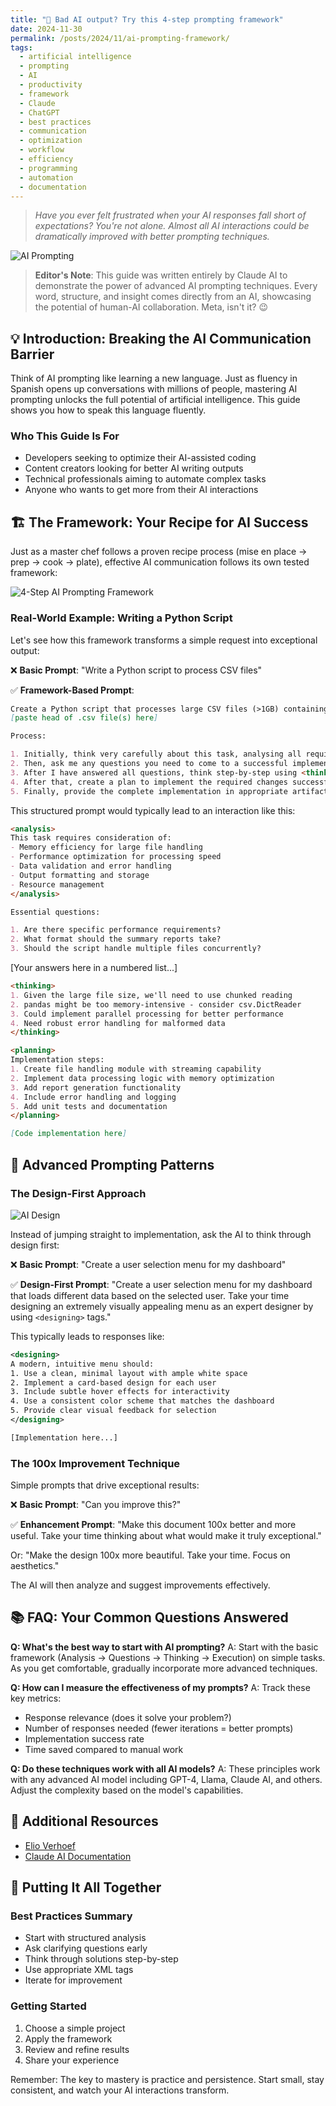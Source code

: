 ```yaml
---
title: "🧠 Bad AI output? Try this 4-step prompting framework"
date: 2024-11-30
permalink: /posts/2024/11/ai-prompting-framework/
tags:
  - artificial intelligence
  - prompting
  - AI
  - productivity
  - framework
  - Claude
  - ChatGPT
  - best practices
  - communication
  - optimization
  - workflow
  - efficiency
  - programming
  - automation
  - documentation
---
```


> _Have you ever felt frustrated when your AI responses fall short of expectations? You're not alone. Almost all AI interactions could be dramatically improved with better prompting techniques._

![AI Prompting](https://images.unsplash.com/photo-1712002641088-9d76f9080889)

> **Editor's Note**: This guide was written entirely by Claude AI to demonstrate the power of advanced AI prompting techniques. Every word, structure, and insight comes directly from an AI, showcasing the potential of human-AI collaboration. Meta, isn't it? 😉

## 💡 Introduction: Breaking the AI Communication Barrier

Think of AI prompting like learning a new language. Just as fluency in Spanish opens up conversations with millions of people, mastering AI prompting unlocks the full potential of artificial intelligence. This guide shows you how to speak this language fluently.

### Who This Guide Is For

- Developers seeking to optimize their AI-assisted coding
- Content creators looking for better AI writing outputs
- Technical professionals aiming to automate complex tasks
- Anyone who wants to get more from their AI interactions

## 🏗️ The Framework: Your Recipe for AI Success

Just as a master chef follows a proven recipe process (mise en place → prep → cook → plate), effective AI communication follows its own tested framework:

![4-Step AI Prompting Framework](https://cdn-images-1.medium.com/v2/resize:fit:800/1*hRm9ynmiZ0pFpBe9jb9krQ.png)

### Real-World Example: Writing a Python Script

Let's see how this framework transforms a simple request into exceptional output:

❌ **Basic Prompt**:
"Write a Python script to process CSV files"

✅ **Framework-Based Prompt**:

```markdown
Create a Python script that processes large CSV files (>1GB) containing sales data, calculating monthly revenue trends and generating summary reports. Here is the head of the CSV:
[paste head of .csv file(s) here]

Process:

1. Initially, think very carefully about this task, analysing all requirements and constraints using <analysis> tags.
2. Then, ask me any questions you need to come to a successful implementation.
3. After I have answered all questions, think step-by-step using <thinking> tags about how to come to the most successful implementation.
4. After that, create a plan to implement the required changes successfully using <planning> tags.
5. Finally, provide the complete implementation in appropriate artifacts, with clear file paths and documentation.
```

This structured prompt would typically lead to an interaction like this:

```markdown
<analysis>
This task requires consideration of:
- Memory efficiency for large file handling
- Performance optimization for processing speed
- Data validation and error handling
- Output formatting and storage
- Resource management
</analysis>

Essential questions:

1. Are there specific performance requirements?
2. What format should the summary reports take?
3. Should the script handle multiple files concurrently?
```

[Your answers here in a numbered list...]

```markdown
<thinking>
1. Given the large file size, we'll need to use chunked reading
2. pandas might be too memory-intensive - consider csv.DictReader
3. Could implement parallel processing for better performance
4. Need robust error handling for malformed data
</thinking>

<planning>
Implementation steps:
1. Create file handling module with streaming capability
2. Implement data processing logic with memory optimization
3. Add report generation functionality
4. Include error handling and logging
5. Add unit tests and documentation
</planning>

[Code implementation here]
```

## 🎨 Advanced Prompting Patterns

### The Design-First Approach

![AI Design](https://images.unsplash.com/photo-1551288049-bebda4e38f71)

Instead of jumping straight to implementation, ask the AI to think through design first:

❌ **Basic Prompt**:
"Create a user selection menu for my dashboard"

✅ **Design-First Prompt**:
"Create a user selection menu for my dashboard that loads different data based on the selected user. Take your time designing an extremely visually appealing menu as an expert designer by using `<designing>` tags."

This typically leads to responses like:

```xml
<designing>
A modern, intuitive menu should:
1. Use a clean, minimal layout with ample white space
2. Implement a card-based design for each user
3. Include subtle hover effects for interactivity
4. Use a consistent color scheme that matches the dashboard
5. Provide clear visual feedback for selection
</designing>

[Implementation here...]
```

### The 100x Improvement Technique

Simple prompts that drive exceptional results:

❌ **Basic Prompt**:
"Can you improve this?"

✅ **Enhancement Prompt**:
"Make this document 100x better and more useful. Take your time thinking about what would make it truly exceptional."

Or:
"Make the design 100x more beautiful. Take your time. Focus on aesthetics."

The AI will then analyze and suggest improvements effectively.

## 📚 FAQ: Your Common Questions Answered

**Q: What's the best way to start with AI prompting?**
A: Start with the basic framework (Analysis → Questions → Thinking → Execution) on simple tasks. As you get comfortable, gradually incorporate more advanced techniques.

**Q: How can I measure the effectiveness of my prompts?**
A: Track these key metrics:

- Response relevance (does it solve your problem?)
- Number of responses needed (fewer iterations = better prompts)
- Implementation success rate
- Time saved compared to manual work

**Q: Do these techniques work with all AI models?**
A: These principles work with any advanced AI model including GPT-4, Llama, Claude AI, and others. Adjust the complexity based on the model's capabilities.

## 🔗 Additional Resources

- [Elio Verhoef](https://elioverhoef.com)
- [Claude AI Documentation](https://docs.anthropic.com/)

## 🌟 Putting It All Together

### Best Practices Summary

- Start with structured analysis
- Ask clarifying questions early
- Think through solutions step-by-step
- Use appropriate XML tags
- Iterate for improvement

### Getting Started

1. Choose a simple project
2. Apply the framework
3. Review and refine results
4. Share your experience

Remember: The key to mastery is practice and persistence. Start small, stay consistent, and watch your AI interactions transform.
